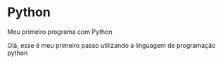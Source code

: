 # Python
Meu primeiro programa com Python

Olá, esse é meu primeiro passo utilizando a linguagem de programação python 
